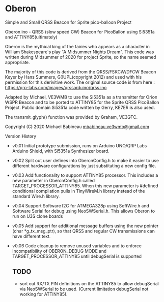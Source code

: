 # Oberon
 Simple and Small QRSS Beacon for Sprite pico-balloon Project
 
 Oberon.ino - QRSS (slow speed CW) Beacon for PicoBallon using Si5351a and ATTINY85(ultimately)

  Oberon is the mythical king of the fairies who appears as a character in William Shakespeare's play "A Midsummer Nights Dream".
  This code was written during Midsummer of 2020 for project Sprite, so the name seemed appropriate.

  The majority of this code is derived from the QRSS/FSKCW/DFCW Beacon Keyer by Hans Summers, G0UPL(copyright 2012)
  and used with his permission for this derivitive work. The original source code is from here :
  https://qrp-labs.com/images/qrssarduino/qrss.ino

  Adapted by Michael, VE3WMB to use the Si5351a as a transmitter for Orion WSPR Beacon and to be ported to ATTINY85 for the
  Sprite QRSS PicoBallon Project. Public domain Si5351a code written by Gerry, KE7ER is also used.

  The transmit_glyph() function was provided by Graham, VE3GTC.

  Copyright (C) 2020 Michael Babineau <mbabineau.ve3wmb@gmail.com>

Version History
- v0.01 Initial prototype submission, runs on Arduino UNO/QRP Labs Arduino Shield, with Si5351a Synthesizer board.
- v0.02 Split out user defines into OberonConfig.h to make it easier to use different hardware configurations by just substituting
  a new config file. 
- v0.03 Add functionality to support ATTINY85 processor. This includes a new parameter in OberonConfig.h called TARGET_PROCESSOR_ATTINY85.
  When this new parameter is #defined conditional compilation pulls in TinyWireM.h library instead of the standard Wire.h library.
- v0.04 Support Software I2C for ATMEGA328p using SoftWire.h and Software Serial for debug using NeoSWSerial.h. This allows Oberon to run on U3S clone boards
- v0.05 Add support for additional message buffers using the new pointer (char *g_tx_msg_ptr), so that QRSS and regular CW transmissions can have different text.
- v0.06 Code cleanup to remove unused variables and to enforce incompatibility of OBERON_DEBUG MODE and TARGET_PROCESSOR_ATTINY85 until debugSerial is supported 
  
  TODO
  ---
  - sort out RX/TX PIN definitions on the ATTINY85 to allow debugSerial via NeoSWSerial to be used. (Current limitation debugSerial not working for ATTINY85). 
